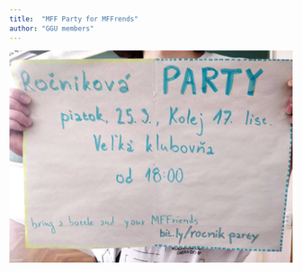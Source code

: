 ```yaml
---
title:  "MFF Party for MFFrends"
author: "GGU members"
---
```


![Party](/assets/img/feed/mff-party-2022.jpg)

